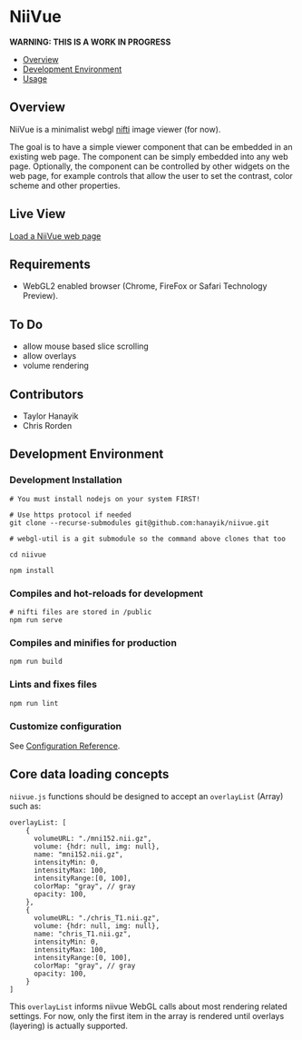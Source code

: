 # NiiVue

**WARNING: THIS IS A WORK IN PROGRESS**

- [Overview]()
- [Development Environment]()
- [Usage]()

## Overview

NiiVue is a minimalist webgl [nifti](https://nifti.nimh.nih.gov) image viewer (for now). 

The goal is to have a simple viewer component that can be embedded in an existing web page. The component can be simply embedded into any web page. Optionally, the component can be controlled by other widgets on the web page, for example controls that allow the user to set the contrast, color scheme and other properties. 

## Live View 

[Load a NiiVue web page](https://hanayik.github.io/niivue/)

## Requirements

- WebGL2 enabled browser (Chrome, FireFox or Safari Technology Preview).

## To Do

- allow mouse based slice scrolling
- allow overlays
- volume rendering

## Contributors

- Taylor Hanayik
- Chris Rorden

## Development Environment

### Development Installation

```
# You must install nodejs on your system FIRST!

# Use https protocol if needed
git clone --recurse-submodules git@github.com:hanayik/niivue.git

# webgl-util is a git submodule so the command above clones that too

cd niivue

npm install
```

### Compiles and hot-reloads for development
```
# nifti files are stored in /public
npm run serve
```

### Compiles and minifies for production
```
npm run build
```

### Lints and fixes files
```
npm run lint
```

### Customize configuration
See [Configuration Reference](https://cli.vuejs.org/config/).

## Core data loading concepts

`niivue.js` functions should be designed to accept an `overlayList` (Array) such as:

```
overlayList: [
    {
      volumeURL: "./mni152.nii.gz",
      volume: {hdr: null, img: null},
      name: "mni152.nii.gz",
      intensityMin: 0,
      intensityMax: 100,
      intensityRange:[0, 100],
      colorMap: "gray", // gray
      opacity: 100,
    },
    {
      volumeURL: "./chris_T1.nii.gz",
      volume: {hdr: null, img: null},
      name: "chris_T1.nii.gz",
      intensityMin: 0,
      intensityMax: 100,
      intensityRange:[0, 100],
      colorMap: "gray", // gray
      opacity: 100,
    }
]

```

This `overlayList` informs niivue WebGL calls about most rendering related settings. For now, only the first item in the array is rendered until overlays (layering) is actually supported. 



